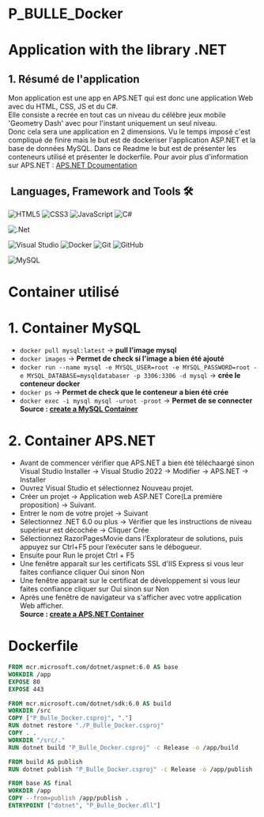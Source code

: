 # P_BULLE_Docker
Application with the library .NET
======
## 1. Résumé de l'application
Mon application est une app en APS.NET qui est donc une application Web avec du HTML, CSS, JS et du C#.  
Elle consiste a recrée en tout cas un niveau du célébre jeux mobile 'Geometry Dash' avec pour l'instant uniquement un seul niveau.  
Donc cela sera une application en 2 dimensions. 
Vu le temps imposé c'est compliqué de finire mais le but est de dockeriser l'application ASP.NET et la base de données MySQL.
Dans ce Readme le but est de présenter les conteneurs utilisé et présenter le dockerfile.
Pour avoir plus d'information sur APS.NET : [APS.NET Dcoumentation](https://dotnet.microsoft.com/en-us/apps/aspnet)

&nbsp;Languages, Framework and Tools 🛠
------
![HTML5](https://img.shields.io/badge/html5-%23E34F26.svg?&style=for-the-badge&logo=html5&logoColor=white)
![CSS3](https://img.shields.io/badge/css3-%231572B6.svg?&style=for-the-badge&logo=css3&logoColor=white)
![JavaScript](https://img.shields.io/badge/javascript-%23F7DF1E.svg?&style=for-the-badge&logo=javascript&logoColor=black)
![C#](https://img.shields.io/badge/c%23-%23239120.svg?style=for-the-badge&logo=csharp&logoColor=white)

![.Net](https://img.shields.io/badge/.NET-5C2D91?style=for-the-badge&logo=.net&logoColor=white)

![Visual Studio](https://img.shields.io/badge/Visual%20Studio-5C2D91.svg?style=for-the-badge&logo=visual-studio&logoColor=white)
![Docker](https://img.shields.io/badge/docker-%230db7ed.svg?style=for-the-badge&logo=docker&logoColor=white)
![Git](https://img.shields.io/badge/git-%23F05033.svg?style=for-the-badge&logo=git&logoColor=white)
![GitHub](https://img.shields.io/badge/github-%23121011.svg?style=for-the-badge&logo=github&logoColor=white)

![MySQL](https://img.shields.io/badge/mysql-%2300f.svg?style=for-the-badge&logo=mysql&logoColor=white)
        
Container utilisé
======
# 1. Container MySQL
* `docker pull mysql:latest` -> **pull l'image mysql**  
* `docker images` -> **Permet de check si l'image a bien été ajouté**  
* `docker run --name mysql -e MYSQL_USER=root -e MYSQL_PASSWORD=root -e MYSQL_DATABASE=mysqldatabaser -p 3306:3306 -d mysql` -> **crée le conteneur docker**   
* `docker ps` -> **Permet de check que le conteneur a bien été crée**
* `docker exec -i mysql mysql -uroot -proot` -> **Permet de se connecter**
**Source : [create a MySQL Container](https://www.devgi.com/2018/11/install-mysql-docker-windows.html)**  
# 2. Container APS.NET
* Avant de commencer vérifier que APS.NET a bien été téléchaargé sinon Visual Studio Installer -> Visual Studio 2022 -> Modifier -> APS.NET -> Installer
* Ouvrez Visual Studio et sélectionnez Nouveau projet.
* Créer un projet -> Application web ASP.NET Core(La première proposition) -> Suivant.
* Entrer le nom de votre projet -> Suivant
* Sélectionnez .NET 6.0 ou plus -> Vérifier que les instructions de niveau supérieur est décochée -> Cliquer Crée
* Sélectionnez RazorPagesMovie dans l’Explorateur de solutions, puis appuyez sur Ctrl+F5 pour l’exécuter sans le débogueur.
* Ensuite pour Run le projet Ctrl + F5
* Une fenêtre apparaît sur les certificats SSL d'IIS Express si vous leur faites confiance cliquer Oui sinon Non
* Une fenêtre apparait sur le certificat de développement si vous leur faites confiance cliquer sur Oui sinon sur Non
* Après une fenêtre de navigateur va s'afficher avec votre application Web afficher.  
**Source : [create a APS.NET Container](https://learn.microsoft.com/fr-fr/aspnet/core/tutorials/razor-pages/razor-pages-start?view=aspnetcore-8.0&tabs=visual-studio)**

Dockerfile
======
```dockerfile
FROM mcr.microsoft.com/dotnet/aspnet:6.0 AS base
WORKDIR /app
EXPOSE 80
EXPOSE 443

FROM mcr.microsoft.com/dotnet/sdk:6.0 AS build
WORKDIR /src
COPY ["P_Bulle_Docker.csproj", "."]
RUN dotnet restore "./P_Bulle_Docker.csproj"
COPY . .
WORKDIR "/src/."
RUN dotnet build "P_Bulle_Docker.csproj" -c Release -o /app/build

FROM build AS publish
RUN dotnet publish "P_Bulle_Docker.csproj" -c Release -o /app/publish

FROM base AS final
WORKDIR /app
COPY --from=publish /app/publish .
ENTRYPOINT ["dotnet", "P_Bulle_Docker.dll"]
```
